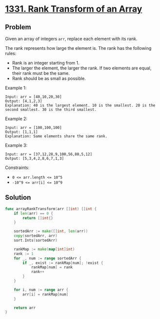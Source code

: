 # [1331. Rank Transform of an Array](https://leetcode.com/problems/rank-transform-of-an-array/)

## Problem

Given an array of integers `arr`, replace each element with its rank.

The rank represents how large the element is. The rank has the following rules:

- Rank is an integer starting from 1.
- The larger the element, the larger the rank. If two elements are equal, their rank must be the same.
- Rank should be as small as possible.


Example 1:

```
Input: arr = [40,10,20,30]
Output: [4,1,2,3]
Explanation: 40 is the largest element. 10 is the smallest. 20 is the second smallest. 30 is the third smallest.
```

Example 2:

```
Input: arr = [100,100,100]
Output: [1,1,1]
Explanation: Same elements share the same rank.
```

Example 3:

```
Input: arr = [37,12,28,9,100,56,80,5,12]
Output: [5,3,4,2,8,6,7,1,3]
```

Constraints:

- `0 <= arr.length <= 10^5`
- `-10^9 <= arr[i] <= 10^9`

## Solution

```go
func arrayRankTransform(arr []int) []int {
	if len(arr) == 0 {
		return []int{}
	}

	sortedArr := make([]int, len(arr))
	copy(sortedArr, arr)
	sort.Ints(sortedArr)

	rankMap := make(map[int]int)
	rank := 1
	for _, num := range sortedArr {
		if _, exist := rankMap[num]; !exist {
			rankMap[num] = rank
			rank++
		}
	}

	for i, num := range arr {
		arr[i] = rankMap[num]
	}

	return arr
}
```